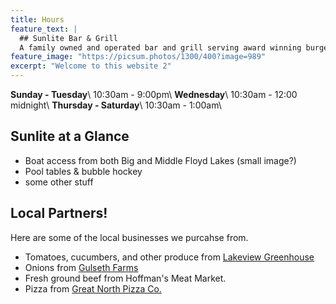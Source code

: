 ```yaml
---
title: Hours
feature_text: |
  ## Sunlite Bar & Grill
  A family owned and operated bar and grill serving award winning burgers and cold beer. Just off the snowmobile trail!
feature_image: "https://picsum.photos/1300/400?image=989"
excerpt: "Welcome to this website 2"
---
```



**Sunday - Tuesday**\\
10:30am - 9:00pm\\
**Wednesday**\\
10:30am - 12:00 midnight\\
**Thursday - Saturday**\\
10:30am - 1:00am\\


## Sunlite at a Glance

- Boat access from both Big and Middle Floyd Lakes (small image?)
- Pool tables & bubble hockey
- some other stuff

## Local Partners!

Here are some of the local businesses we purcahse from.

- Tomatoes, cucumbers, and other produce from [Lakeview Greenhouse](https://www.facebook.com/pages/category/Local-Business/Lakeview-Greenhouses-1733740066719982/)
- Onions from [Gulseth Farms](http://www.lakesareafarmersmarket.com/?post_type=team&p=2802)
- Fresh ground beef from Hoffman's Meat Market.
- Pizza from [Great North Pizza Co.](https://www.greatnorthpizzaco.com/)

